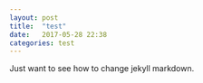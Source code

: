 ```yaml
---
layout: post
title:  "test"
date:   2017-05-28 22:38
categories: test
---
```


Just want to see how to change jekyll markdown.

